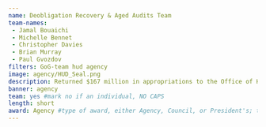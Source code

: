 ```yaml
---
name: Deobligation Recovery & Aged Audits Team
team-names:
 - Jamal Bouaichi
 - Michelle Bennet
 - Christopher Davies
 - Brian Murray
 - Paul Gvozdov
filters: GoG-team hud agency
image: agency/HUD_Seal.png
description: Returned $167 million in appropriations to the Office of Housing to support housing programs for low income, homeless, and struggling families nationwide. The funds will be utilized through HUD housing programs to encourage self-sufficiency and financial stability and to reduce the average length of homelessness.
banner: agency
team: yes #mark no if an individual, NO CAPS 
length: short
award: Agency #type of award, either Agency, Council, or President's; this is case sensitive so make sure to match the options listed exactly. This section generates the format of the card
---
```

